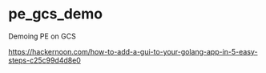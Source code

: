 # pe_gcs_demo

Demoing PE on GCS

https://hackernoon.com/how-to-add-a-gui-to-your-golang-app-in-5-easy-steps-c25c99d4d8e0